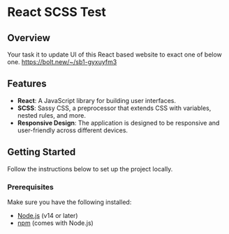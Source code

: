 # React SCSS Test

## Overview

Your task it to update UI of this React based website to exact one of below one.
https://bolt.new/~/sb1-gyxuyfm3

## Features

- **React**: A JavaScript library for building user interfaces.
- **SCSS**: Sassy CSS, a preprocessor that extends CSS with variables, nested rules, and more.
- **Responsive Design**: The application is designed to be responsive and user-friendly across different devices.

## Getting Started

Follow the instructions below to set up the project locally.

### Prerequisites

Make sure you have the following installed:

- [Node.js](https://nodejs.org/) (v14 or later)
- [npm](https://www.npmjs.com/) (comes with Node.js)
